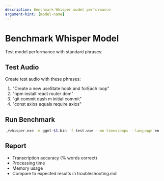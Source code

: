 ```yaml
---
description: Benchmark Whisper model performance
argument-hint: [model-name]
---
```


# Benchmark Whisper Model

Test model performance with standard phrases:

## Test Audio
Create test audio with these phrases:
1. "Create a new useState hook and forEach loop"
2. "npm install react router dom"
3. "git commit dash m initial commit"
4. "const axios equals require axios"

## Run Benchmark
```bash
./whisper.exe -m ggml-$1.bin -f test.wav --no-timestamps --language en --temperature 0.0 --beam-size 1 --entropy-thold 3.0
```

## Report
- Transcription accuracy (% words correct)
- Processing time
- Memory usage
- Compare to expected results in troubleshooting.md